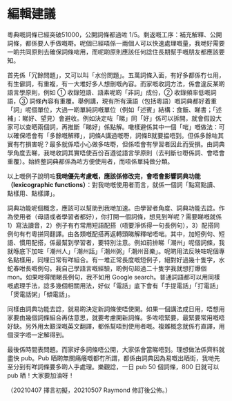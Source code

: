 # 編輯建議

粵典嘅詞條已經突破51000，公開詞條都過咗 1/5。剩返嘅工序：補充解釋、公開詞條，都係要人手做嘅嘢。呢個已經唔係一兩個人可以快速處理嘅量，我哋好需要一啲共同原則去確保詞條啱用，而呢啲原則應該任何諗住長期幫手嘅朋友都應該要知。

首先係「冗餘問題」，又可以叫「水份問題」。五萬詞條入面，有好多都係冇乜用，有生僻詞，有重複，有一大堆好多人想刪嘅內容。而家嘅收詞方法，係會違反某啲語言學原則，例如 ① 收錄短語、語素呢啲「非詞」成份，② 收錄頻率低嘅詞語，③ 詞條內容有重覆。舉例講，現有所有漢語（包括粵語）嘅詞典都好着重「詞」呢個單位，大過一啲單純詞嘅單位（例如「述賓」結構：食飯、睇書；「述補」：睇好、望見）會避收。例如決定咗「睇」同「好」係可以拆開，就會假設大家可以查晒兩個詞，再推斷「睇好」係點解。噉樣避係其中一個「啱」嘅做法：可以確保唔會有「多餘嘅解釋」，詞條A講過嘅嘢，詞條B就要揾唔到。但係多餘咗其實有冇損害呢？最多就係唔小心做多咗嘢，但係唔會有學習者因此而受損。由詞典學角度去睇，我哋收詞其實唔使百份百遵從語言學原則（去判斷乜嘢係詞、會唔會重覆）。始終整詞典都係為咗方便使用者，而唔係單純做分類。

以上嘅例子說明咗**我哋優先考慮嘅，應該係修改完，會唔會影響詞典功能（lexicographic functions）**：對我哋嘅使用者而言，就係一個詞「點寫點讀、點樣用、點樣譯」。

詞典功能呢個概念，應該可以幫助到我哋加速。由學習者角度、詞典功能去諗。作為使用者（母語或者學習者都好），你打開一個詞條，想見到咩呢？需要睇嘅就係1）寫法讀音，2）例子有冇常用短語配搭（唔要淨係得一句長例句），3）配搭同例句有冇粵拼同翻譯。由各類嘅配搭再返轉頭睇解釋啱唔啱。其中，加短例句、短語、慣用配搭，係最幫到學習者，要特別注意。例如前排睇「潮州」呢個詞條，我就喺底下加咗「潮州人」「潮州話」「潮州粥」「潮州音樂」。呢啲用法反映咗呢個專名點樣用，同埋日常有咩組合。有一堆正常長度嘅短例子，絕對好過幾十隻字，水蛇春咁長嘅例句。我自己學語言嘅經驗，啲例句超過二十隻字我就想打爆個 mon。如果咁得閒睇長例句，我不如用 Google search。普通詞語都可以用同樣嘅處理手法，諗多幾個相關用法，好似「電話」底下會有「手提電話」「打電話」「煲電話粥」「傾電話」。

同樣由詞典功能去諗，就易啲決定新詞條使唔使開。如果一個講法成日用，唔想用家要由幾個詞條組合再估意思，就要考慮開新詞條。多咗唔緊要，最緊要常用嘅唔好缺。另外用太艱深嘅英文翻譯，都係幫唔到使用者嘅。複雜概念就係冇直譯，用個深字唔一定解得到。

最後係時間表問題。而家好多詞條唔公開，大家係會當睇唔到。理想做法係齊料就盡快 pub。Pub 晒啲無關痛癢嘅都冇所謂，都係由詞典因為易嘅出晒街，我哋先至分到有咩詞條要多啲人手處理。樂觀諗，一日 pub 50 個詞條，800 日就可以 pub 晒！大家要加油呀！

（20210407 擇言初擬，20210507 Raymond 修訂後公佈。）
